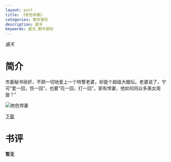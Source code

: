 ```yaml
---
layout: post
title: 《绝色悍妻》
categories: 都市冒险
description: 盛天
keywords: 盛天,都市冒险
---
```

*盛天*
# 简介
市委秘书徐虾，不顾一切地爱上一个特警老婆，却是个超级大醋坛。老婆说了，宁可“爱一回，伤一回”，也要“花一回，打一回”。家有悍妻，他如何同众多美女周旋？"

![绝色悍妻](https://cdn.jsdelivr.net/gh/YYbooks0/yybooks0img@master/bookscover2/绝色悍妻.4qbdb0frtoc0.jpg)

[下载](https://link.jscdn.cn/1drv/aHR0cHM6Ly8xZHJ2Lm1zL3QvcyFBaGU2R2dNWmVFb2pod19GclhMaGtxajUyRWhGP2U9ZjBDd3JL.txt)

# 书评
**暂无**